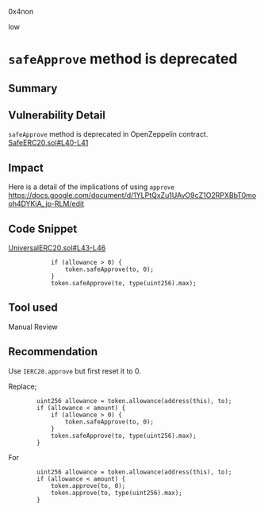 0x4non

low

# `safeApprove` method is deprecated

## Summary

## Vulnerability Detail
`safeApprove` method is deprecated in OpenZeppelin contract.
[SafeERC20.sol#L40-L41](https://github.com/OpenZeppelin/openzeppelin-contracts/blob/7c5f6bc2c8743d83443fa46395d75f2f3f99054a/contracts/token/ERC20/utils/SafeERC20.sol#L40-L41)

## Impact
Here is a detail of the implications of using `approve`
https://docs.google.com/document/d/1YLPtQxZu1UAvO9cZ1O2RPXBbT0mooh4DYKjA_jp-RLM/edit

## Code Snippet

[UniversalERC20.sol#L43-L46](https://github.com/sherlock-audit/2022-11-dodo/blob/main/contracts/SmartRoute/lib/UniversalERC20.sol#L43-L46)
```solidity
            if (allowance > 0) {
                token.safeApprove(to, 0);
            }
            token.safeApprove(to, type(uint256).max);
```


## Tool used
Manual Review

## Recommendation
Use `IERC20.approve` but first reset it to 0.

Replace;
```solidity
        uint256 allowance = token.allowance(address(this), to);
        if (allowance < amount) {
            if (allowance > 0) {
                token.safeApprove(to, 0);
            }
            token.safeApprove(to, type(uint256).max);
        }
```

For

```solidity
        uint256 allowance = token.allowance(address(this), to);
        if (allowance < amount) {
            token.approve(to, 0);
            token.approve(to, type(uint256).max);
        }
```
